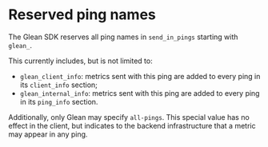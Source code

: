 # Reserved ping names

The Glean SDK reserves all ping names in `send_in_pings` starting with `glean_`.

This currently includes, but is not limited to:

* `glean_client_info`: metrics sent with this ping are added to every ping in its `client_info` section;
* `glean_internal_info`: metrics sent with this ping are added to every ping in its `ping_info` section.

Additionally, only Glean may specify `all-pings`.  This special value has no effect in the client, but indicates to the backend infrastructure that a metric may appear in any ping.
